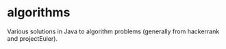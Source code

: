 # algorithms
Various solutions in Java to algorithm problems (generally from hackerrank and projectEuler).
